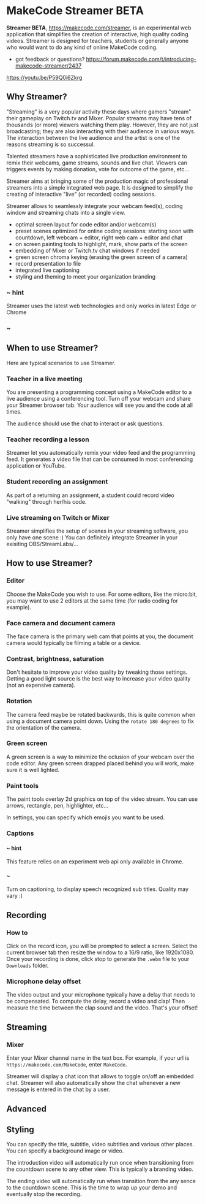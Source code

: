 # MakeCode Streamer BETA

**Streamer BETA**, https://makecode.com/streamer, is an experimental web application that simplifies the creation of 
interactive, high quality coding videos. Streamer is designed for teachers, students or
generally anyone who would want to do any kind of online MakeCode coding.

* got feedback or questions? https://forum.makecode.com/t/introducing-makecode-streamer/2437

https://youtu.be/P59Q0i6Zkrg

## Why Streamer?

"Streaming" is a very popular activity these days where gamers "stream" their gameplay on Twitch.tv and Mixer. Popular streams may have tens of thousands (or more) viewers watching them play. However, they are not just broadcasting; they are also interacting with their audience in various ways. The interaction between the live audience and the artist is one of the reasons streaming is so successul.

Talented streamers have a sophisticated live production environment to remix their webcams, game streams, sounds and live chat. Viewers can triggers events by making donation, vote for outcome of the game, etc...

Streamer aims at bringing some of the production magic of professional streamers into a simple integrated web page. It is designed to simplify the creating of interactive "live" (or recorded) coding sessions.

Streamer allows to seamlessly integrate your webcam feed(s), coding window and streaming chats into a single view.

* optimal screen layout for code editor and/or webcam(s)
* preset scenes optimized for online coding sessions: starting soon with countdown, left webcam + editor, right web cam + editor and chat
* on screen painting tools to highlight, mark, show parts of the screen
* embedding of Mixer or Twitch.tv chat windows if needed
* green screen chroma keying (erasing the green screen of a camera)
* record presentation to file
* integrated live captioning
* styling and theming to meet your organization branding

### ~ hint

Streamer uses the latest web technologies and only works in latest Edge or Chrome

### ~

## When to use Streamer?

Here are typical scenarios to use Streamer.

### Teacher in a live meeting

You are presenting a programming concept using a MakeCode editor to a live audience using
a conferencing tool. Turn off your webcam and share your Streamer browser tab. Your audience will see you and the code at all times.

The audience should use the chat to interact or ask questions.

### Teacher recording a lesson

Streamer let you automatically remix your video feed and the programming feed. It generates a video file that can be consumed in most conferencing application or YouTube.

### Student recording an assignment

As part of a returning an assignment, a student could record video "walking" through her/his code.

### Live streaming on Twitch or Mixer

Streamer simplifies the setup of scenes in your streaming software, you only have one scene :) You can definitely integrate Streamer in your exisiting OBS/StreamLabs/...

## How to use Streamer?

### Editor

Choose the MakeCode you wish to use. For some editors, like the micro:bit, you may want to use 2 editors at the same time (for radio coding for example).

### Face camera and document camera

The face camera is the primary web cam that points at you, the document camera would typically be filming a table or a device.

### Contrast, brightness, saturation

Don't hesitate to improve your video quality by tweaking those settings. Getting a good light source is the best way to increase your video quality (not an expensive camera).

### Rotation

The camera feed maybe be rotated backwards, this is quite common when using a document camera point down. Using the ``rotate 180 degrees`` to fix the orientation of the camera.

### Green screen

A green screen is a way to minimize the oclusion of your webcam over the code editor. Any green screen drapped placed behind you will work, make sure it is well lighted.

### Paint tools

The paint tools overlay 2d graphics on top of the video stream. You can use arrows, rectangle,
pen, highlighter, etc...

In settings, you can specify which emojis you want to be used.

### Captions

#### ~ hint

This feature relies on an experiment web api only available in Chrome.

#### ~

Turn on captioning, to display speech recognized sub titles. Quality may vary :)

## Recording

### How to

Click on the record icon, you will be prompted to select a screen. Select the current browser tab then resize the window to a 16/9 ratio,
like 1920x1080. Once your recording is done, click stop to generate the ``.webm`` file to your ``Downloads`` folder.

### Microphone delay offset

The video output and your microphone typically have a delay that needs to be compensated. To compute the delay, record a video and clap!
Then measure the time between the clap sound and the video. That's your offset!

## Streaming

### Mixer

Enter your Mixer channel name in the text box. For example, if your url is ``https://makecode.com/MakeCode``, enter ``MakeCode``.

Streamer will display a chat icon that allows to toggle on/off an embedded chat. Streamer will also automatically show the chat whenever a new message is entered in the chat by a user.

## Advanced

## Styling

You can specify the title, subtitle, video subtitles and various other places. You can specify a background image or video.

The introduction video will automatically run once when transitioning from the countdown scene to any other view. This is typically a branding video.

The ending video will automatically run when transition from the any sence to the countdown scene. This is the time to wrap up your demo and eventually
stop the recording.
